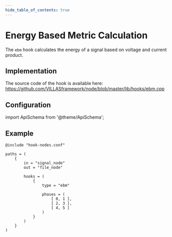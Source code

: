 ```yaml
---
hide_table_of_contents: true
---
```


# Energy Based Metric Calculation

The `ebm` hook calculates the energy of a signal based on voltage and current product.

## Implementation

The source code of the hook is available here:
https://github.com/VILLASframework/node/blob/master/lib/hooks/ebm.cpp

## Configuration

import ApiSchema from '@theme/ApiSchema';

<ApiSchema id="node" example pointer="#/components/schemas/ebm" />

## Example

``` url="external/node/etc/examples/hooks/ebm.conf" title="node/etc/examples/hooks/ebm.conf"
@include "hook-nodes.conf"

paths = (
	{
		in = "signal_node"
		out = "file_node"

		hooks = (
			{
				type = "ebm"

				phases = (
					[ 0, 1 ],
					[ 2, 3 ],
					[ 4, 5 ]
				)
			}
		)
	}
)
```
